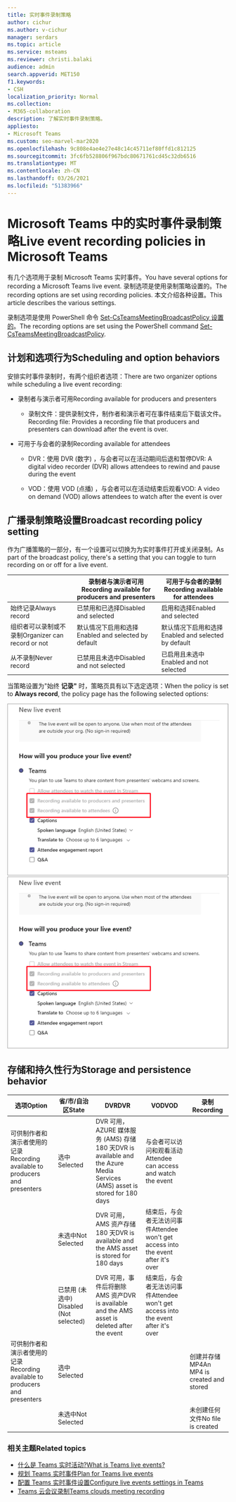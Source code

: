 ```yaml
---
title: 实时事件录制策略
author: cichur
ms.author: v-cichur
manager: serdars
ms.topic: article
ms.service: msteams
ms.reviewer: christi.balaki
audience: admin
search.appverid: MET150
f1.keywords:
- CSH
localization_priority: Normal
ms.collection:
- M365-collaboration
description: 了解实时事件录制策略。
appliesto:
- Microsoft Teams
ms.custom: seo-marvel-mar2020
ms.openlocfilehash: 9c808e4ae4e27e48c14c45711ef80ffd1c812125
ms.sourcegitcommit: 3fc6fb528806f967bdc80671761cd45c32db6516
ms.translationtype: MT
ms.contentlocale: zh-CN
ms.lasthandoff: 03/26/2021
ms.locfileid: "51383966"
---
```

# <a name="live-event-recording-policies-in-microsoft-teams"></a><span data-ttu-id="ba51e-103">Microsoft Teams 中的实时事件录制策略</span><span class="sxs-lookup"><span data-stu-id="ba51e-103">Live event recording policies in Microsoft Teams</span></span>

<span data-ttu-id="ba51e-104">有几个选项用于录制 Microsoft Teams 实时事件。</span><span class="sxs-lookup"><span data-stu-id="ba51e-104">You have several options for recording a Microsoft Teams live event.</span></span> <span data-ttu-id="ba51e-105">录制选项是使用录制策略设置的。</span><span class="sxs-lookup"><span data-stu-id="ba51e-105">The recording options are set using recording policies.</span></span> <span data-ttu-id="ba51e-106">本文介绍各种设置。</span><span class="sxs-lookup"><span data-stu-id="ba51e-106">This article describes the various settings.</span></span>

<span data-ttu-id="ba51e-107">录制选项是使用 PowerShell 命令 [Set-CsTeamsMeetingBroadcastPolicy 设置的](/powershell/module/skype/set-csteamsmeetingbroadcastpolicy?view=skype-ps)。</span><span class="sxs-lookup"><span data-stu-id="ba51e-107">The recording options are set using the PowerShell command [Set-CsTeamsMeetingBroadcastPolicy](/powershell/module/skype/set-csteamsmeetingbroadcastpolicy?view=skype-ps).</span></span>

## <a name="scheduling-and-option-behaviors"></a><span data-ttu-id="ba51e-108">计划和选项行为</span><span class="sxs-lookup"><span data-stu-id="ba51e-108">Scheduling and option behaviors</span></span>

<span data-ttu-id="ba51e-109">安排实时事件录制时，有两个组织者选项：</span><span class="sxs-lookup"><span data-stu-id="ba51e-109">There are two organizer options while scheduling a live event recording:</span></span>

- <span data-ttu-id="ba51e-110">录制者与演示者可用</span><span class="sxs-lookup"><span data-stu-id="ba51e-110">Recording available for producers and presenters</span></span>

  - <span data-ttu-id="ba51e-111">录制文件：提供录制文件，制作者和演示者可在事件结束后下载该文件。</span><span class="sxs-lookup"><span data-stu-id="ba51e-111">Recording file: Provides a recording file that producers and presenters can download after the event is over.</span></span>

- <span data-ttu-id="ba51e-112">可用于与会者的录制</span><span class="sxs-lookup"><span data-stu-id="ba51e-112">Recording available for attendees</span></span>

  - <span data-ttu-id="ba51e-113">DVR：使用 DVR (数字) ，与会者可以在活动期间后退和暂停</span><span class="sxs-lookup"><span data-stu-id="ba51e-113">DVR: A digital video recorder (DVR) allows attendees to rewind and pause during the event</span></span>

  - <span data-ttu-id="ba51e-114">VOD：使用 VOD (点播) ，与会者可以在活动结束后观看</span><span class="sxs-lookup"><span data-stu-id="ba51e-114">VOD: A video on demand (VOD) allows attendees to watch after the event is over</span></span>

## <a name="broadcast-recording-policy-setting"></a><span data-ttu-id="ba51e-115">广播录制策略设置</span><span class="sxs-lookup"><span data-stu-id="ba51e-115">Broadcast recording policy setting</span></span>

<span data-ttu-id="ba51e-116">作为广播策略的一部分，有一个设置可以切换为为实时事件打开或关闭录制。</span><span class="sxs-lookup"><span data-stu-id="ba51e-116">As part of the broadcast policy, there's a setting that you can toggle to turn recording on or off for a live event.</span></span>

|                                 | <span data-ttu-id="ba51e-117">录制者与演示者可用</span><span class="sxs-lookup"><span data-stu-id="ba51e-117">Recording available for producers and presenters</span></span> | <span data-ttu-id="ba51e-118">可用于与会者的录制</span><span class="sxs-lookup"><span data-stu-id="ba51e-118">Recording available for attendees</span></span> |
| ------------------------------- | ---------------------------------------------------- | ------------------------------------- |
| <span data-ttu-id="ba51e-119">始终记录</span><span class="sxs-lookup"><span data-stu-id="ba51e-119">Always record</span></span>               | <span data-ttu-id="ba51e-120">已禁用和已选择</span><span class="sxs-lookup"><span data-stu-id="ba51e-120">Disabled and selected</span></span>                                | <span data-ttu-id="ba51e-121">启用和选择</span><span class="sxs-lookup"><span data-stu-id="ba51e-121">Enabled and selected</span></span>         |
| <span data-ttu-id="ba51e-122">组织者可以录制或不录制</span><span class="sxs-lookup"><span data-stu-id="ba51e-122">Organizer can record or not</span></span> | <span data-ttu-id="ba51e-123">默认情况下启用和选择</span><span class="sxs-lookup"><span data-stu-id="ba51e-123">Enabled and selected by default</span></span>                  | <span data-ttu-id="ba51e-124">默认情况下启用和选择</span><span class="sxs-lookup"><span data-stu-id="ba51e-124">Enabled and selected by default</span></span>   |
| <span data-ttu-id="ba51e-125">从不录制</span><span class="sxs-lookup"><span data-stu-id="ba51e-125">Never record</span></span>               | <span data-ttu-id="ba51e-126">已禁用且未选中</span><span class="sxs-lookup"><span data-stu-id="ba51e-126">Disabled and not selected</span></span>                            | <span data-ttu-id="ba51e-127">已启用且未选中</span><span class="sxs-lookup"><span data-stu-id="ba51e-127">Enabled and not selected</span></span>      |

<span data-ttu-id="ba51e-128">当策略设置为"始终 **记录"** 时，策略页具有以下选定选项：</span><span class="sxs-lookup"><span data-stu-id="ba51e-128">When the policy is set to **Always record**, the policy page has the following selected options:</span></span>

<span data-ttu-id="ba51e-129">![实时事件策略设置](../media/live-event-recording-policy.png "Microsoft Teams 管理中心中的实时事件策略设置屏幕截图")</span><span class="sxs-lookup"><span data-stu-id="ba51e-129">![live events policy settings](../media/live-event-recording-policy.png "Screen shot of live events policy settings in the Microsoft Teams admin center")</span></span>

## <a name="storage-and-persistence-behavior"></a><span data-ttu-id="ba51e-130">存储和持久性行为</span><span class="sxs-lookup"><span data-stu-id="ba51e-130">Storage and persistence behavior</span></span>

| <span data-ttu-id="ba51e-131">选项</span><span class="sxs-lookup"><span data-stu-id="ba51e-131">Option</span></span>                                       | <span data-ttu-id="ba51e-132">省/市/自治区</span><span class="sxs-lookup"><span data-stu-id="ba51e-132">State</span></span>   | <span data-ttu-id="ba51e-133">DVR</span><span class="sxs-lookup"><span data-stu-id="ba51e-133">DVR</span></span>                                                   | <span data-ttu-id="ba51e-134">VOD</span><span class="sxs-lookup"><span data-stu-id="ba51e-134">VOD</span></span>                                                     | <span data-ttu-id="ba51e-135">录制</span><span class="sxs-lookup"><span data-stu-id="ba51e-135">Recording</span></span>                |
| ------------------------------------------------ | ------------ | --------------------------------------------------------- | ----------------------------------------------------------- | ---------------------------- |
| <span data-ttu-id="ba51e-136">可供制作者和演示者使用的记录</span><span class="sxs-lookup"><span data-stu-id="ba51e-136">Recording available to producers and presenters</span></span> | <span data-ttu-id="ba51e-137">选中</span><span class="sxs-lookup"><span data-stu-id="ba51e-137">Selected</span></span>     | <span data-ttu-id="ba51e-138">DVR 可用，AZURE 媒体服务 (AMS) 存储 180 天</span><span class="sxs-lookup"><span data-stu-id="ba51e-138">DVR is available and the Azure Media Services (AMS) asset is stored for 180 days</span></span> | <span data-ttu-id="ba51e-139">与会者可以访问和观看活动</span><span class="sxs-lookup"><span data-stu-id="ba51e-139">Attendee can access and watch the event</span></span>                     |                              |
|                                                  | <span data-ttu-id="ba51e-140">未选中</span><span class="sxs-lookup"><span data-stu-id="ba51e-140">Not Selected</span></span> | <span data-ttu-id="ba51e-141">DVR 可用，AMS 资产存储 180 天</span><span class="sxs-lookup"><span data-stu-id="ba51e-141">DVR is available and the AMS asset is stored for 180 days</span></span> | <span data-ttu-id="ba51e-142">结束后，与会者无法访问事件</span><span class="sxs-lookup"><span data-stu-id="ba51e-142">Attendee won't get access into the event after it's over</span></span> |                              |
||<span data-ttu-id="ba51e-143">已禁用 (未选中) </span><span class="sxs-lookup"><span data-stu-id="ba51e-143">Disabled (Not selected)</span></span>|<span data-ttu-id="ba51e-144">DVR 可用，事件后将删除 AMS 资产</span><span class="sxs-lookup"><span data-stu-id="ba51e-144">DVR is available and the AMS asset is deleted after the event</span></span>|<span data-ttu-id="ba51e-145">结束后，与会者无法访问事件</span><span class="sxs-lookup"><span data-stu-id="ba51e-145">Attendee won't get access into the event after it's over</span></span>||
| <span data-ttu-id="ba51e-146">可供制作者和演示者使用的记录</span><span class="sxs-lookup"><span data-stu-id="ba51e-146">Recording available to producers and presenters</span></span> | <span data-ttu-id="ba51e-147">选中</span><span class="sxs-lookup"><span data-stu-id="ba51e-147">Selected</span></span>     |                                                           |                                                             | <span data-ttu-id="ba51e-148">创建并存储 MP4</span><span class="sxs-lookup"><span data-stu-id="ba51e-148">An MP4 is created and stored</span></span> |
|                                                  | <span data-ttu-id="ba51e-149">未选中</span><span class="sxs-lookup"><span data-stu-id="ba51e-149">Not Selected</span></span> |                                                           |                                                             | <span data-ttu-id="ba51e-150">未创建任何文件</span><span class="sxs-lookup"><span data-stu-id="ba51e-150">No file is created</span></span>           |

### <a name="related-topics"></a><span data-ttu-id="ba51e-151">相关主题</span><span class="sxs-lookup"><span data-stu-id="ba51e-151">Related topics</span></span>

- [<span data-ttu-id="ba51e-152">什么是 Teams 实时活动?</span><span class="sxs-lookup"><span data-stu-id="ba51e-152">What is Teams live events?</span></span>](what-are-teams-live-events.md)
- [<span data-ttu-id="ba51e-153">规划 Teams 实时事件</span><span class="sxs-lookup"><span data-stu-id="ba51e-153">Plan for Teams live events</span></span>](plan-for-teams-live-events.md)
- [<span data-ttu-id="ba51e-154">配置 Teams 实时事件设置</span><span class="sxs-lookup"><span data-stu-id="ba51e-154">Configure live events settings in Teams</span></span>](configure-teams-live-events.md)
- [<span data-ttu-id="ba51e-155">Teams 云会议录制</span><span class="sxs-lookup"><span data-stu-id="ba51e-155">Teams clouds meeting recording</span></span>](../cloud-recording.md)